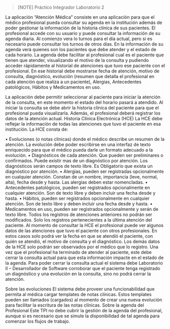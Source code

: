 > [NOTE]
> Práctico Integrador Laboratorio 2

La aplicación “Atención Médica” consiste en una aplicación para que el médico profesional pueda consultar 
su agenda en la institución además de poder gestionar la información de la historia clínica de sus pacientes.
El profesional accede con su usuario y puede consultar la información de su agenda diaria. Al comienzo vera 
lo turnos para el día actual, pero si es necesario puede consultar los turnos de otros días. En la información de 
su agenda verá quienes son los pacientes que debe atender y el estado de cada horario.
La agenda debe facilitar al profesional cual es el paciente que tienen que atender, visualizando el motivo de la 
consulta y pudiendo acceder rápidamente al historial de atenciones que tuvo ese paciente con el profesional.
En ese historial debe mostrarse fecha de atención, motivo de consulta, diagnóstico, evolución (resumen que 
detalla el profesional en cada atención que realiza a un paciente), Alergias, Antecedentes patológicos, Hábitos 
y Medicamentos en uso.

La aplicación debe permitir seleccionar al paciente para iniciar la atención de la consulta, en este momento el 
estado del horario pasará a atendido. Al iniciar la consulta se debe abrir la historia clínica del paciente para 
que el profesional pueda visualizarla. Además, el profesional deberá registrar los datos de la atención actual.
Historia Clínica Electrónica (HCE)
La HCE debe reflejar la información de todas las atenciones que tuvo el paciente en esa institución.
La HCE consta de:

• Evoluciones (o notas clínicas) donde el médico describe un resumen de la atención. La evolución 
debe poder escribirse en una interfaz de texto enriquecido para que el médico pueda darle un 
formato adecuado a la evolución.
• Diagnósticos de cada atención. Que pueden ser preliminares o confirmados. Puede existir mas de un 
diagnóstico por atención. Los diagnósticos serán campos de texto libre. Es Obligatorio que exista un 
diagnóstico por atención.
• Alergias, pueden ser registradas opcionalmente en cualquier atención. Constan de un nombre, 
importancia (leve, normal, alta), fecha desde y hasta. Las alergias deben estar nomencladas.
• Antecedentes patológicos, pueden ser registrados opcionalmente en cualquier atención. Son de texto 
libre y deben incluir una fecha desde y hasta.
• Hábitos, pueden ser registrados opcionalmente en cualquier atención. Son de texto libre y deben 
incluir una fecha desde y hasta.
• Medicamentos en uso, pueden ser registrados opcionalmente y serán de texto libre.
Todos los registros de atenciones anteriores no podrán ser modificados. Solo los registros pertenecientes a la 
última atención del paciente.
Al momento de consultar la HCE el profesional puede ver algunos datos de las atenciones que tuvo el 
paciente con otros profesionales. En estos casos solo podrá ver la fecha en que se atendió el paciente, con 
quién se atendió, el motivo de consulta y el diagnóstico. Los demás datos de la HCE solo podrán ser 
observados por el médico que lo registro.
Una vez que el profesional ha terminado de atender al paciente, este debe cerrar la consulta actual para que 
esta información impacte en el estado de la agenda. Para poder cerrar la consulta actual el sistema debe 
Laboratorio II – Desarrollador de Software
corroborar que el paciente tenga registrado un diagnóstico y una evolución en la consulta, sino no podrá cerrar 
la atención.

Sobre las evoluciones
El sistema debe proveer una funcionabilidad que permita al médica cargar templates de notas clínicas. Estos 
templates pueden ser llamados (cargados) al momento de crear una nueva evolución para facilitar la escritura
de las notas clínicas.
Sobre la agenda del Profesional
Este TPI no debe cubrir la gestión de la agenda del profesional, aunque si es necesario que se simule la 
disponibilidad de tal agenda para comenzar los flujos de trabajo.
